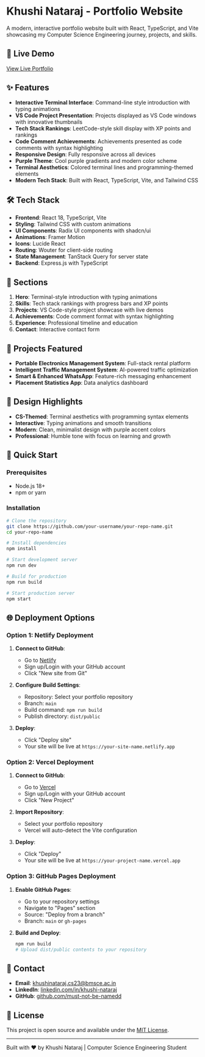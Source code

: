 # Khushi Nataraj - Portfolio Website

A modern, interactive portfolio website built with React, TypeScript, and Vite showcasing my Computer Science Engineering journey, projects, and skills.

## 🚀 Live Demo
[View Live Portfolio](https://your-github-username.github.io/repository-name)

## ✨ Features

- **Interactive Terminal Interface**: Command-line style introduction with typing animations
- **VS Code Project Presentation**: Projects displayed as VS Code windows with innovative thumbnails
- **Tech Stack Rankings**: LeetCode-style skill display with XP points and rankings
- **Code Comment Achievements**: Achievements presented as code comments with syntax highlighting
- **Responsive Design**: Fully responsive across all devices
- **Purple Theme**: Cool purple gradients and modern color scheme
- **Terminal Aesthetics**: Colored terminal lines and programming-themed elements
- **Modern Tech Stack**: Built with React, TypeScript, Vite, and Tailwind CSS

## 🛠️ Tech Stack

- **Frontend**: React 18, TypeScript, Vite
- **Styling**: Tailwind CSS with custom animations
- **UI Components**: Radix UI components with shadcn/ui
- **Animations**: Framer Motion
- **Icons**: Lucide React
- **Routing**: Wouter for client-side routing
- **State Management**: TanStack Query for server state
- **Backend**: Express.js with TypeScript

## 📱 Sections

1. **Hero**: Terminal-style introduction with typing animations
2. **Skills**: Tech stack rankings with progress bars and XP points
3. **Projects**: VS Code-style project showcase with live demos
4. **Achievements**: Code comment format with syntax highlighting
5. **Experience**: Professional timeline and education
6. **Contact**: Interactive contact form

## 🎯 Projects Featured

- **Portable Electronics Management System**: Full-stack rental platform
- **Intelligent Traffic Management System**: AI-powered traffic optimization
- **Smart & Enhanced WhatsApp**: Feature-rich messaging enhancement
- **Placement Statistics App**: Data analytics dashboard

## 🎨 Design Highlights

- **CS-Themed**: Terminal aesthetics with programming syntax elements
- **Interactive**: Typing animations and smooth transitions
- **Modern**: Clean, minimalist design with purple accent colors
- **Professional**: Humble tone with focus on learning and growth

## 🚀 Quick Start

### Prerequisites
- Node.js 18+ 
- npm or yarn

### Installation
```bash
# Clone the repository
git clone https://github.com/your-username/your-repo-name.git
cd your-repo-name

# Install dependencies
npm install

# Start development server
npm run dev

# Build for production
npm run build

# Start production server
npm start
```

## 🌐 Deployment Options

### Option 1: Netlify Deployment

1. **Connect to GitHub**:
   - Go to [Netlify](https://netlify.com)
   - Sign up/Login with your GitHub account
   - Click "New site from Git"

2. **Configure Build Settings**:
   - Repository: Select your portfolio repository
   - Branch: `main`
   - Build command: `npm run build`
   - Publish directory: `dist/public`

3. **Deploy**:
   - Click "Deploy site"
   - Your site will be live at `https://your-site-name.netlify.app`

### Option 2: Vercel Deployment

1. **Connect to GitHub**:
   - Go to [Vercel](https://vercel.com)
   - Sign up/Login with your GitHub account
   - Click "New Project"

2. **Import Repository**:
   - Select your portfolio repository
   - Vercel will auto-detect the Vite configuration

3. **Deploy**:
   - Click "Deploy"
   - Your site will be live at `https://your-project-name.vercel.app`

### Option 3: GitHub Pages Deployment

1. **Enable GitHub Pages**:
   - Go to your repository settings
   - Navigate to "Pages" section
   - Source: "Deploy from a branch"
   - Branch: `main` or `gh-pages`

2. **Build and Deploy**:
   ```bash
   npm run build
   # Upload dist/public contents to your repository
   ```

## 📧 Contact

- **Email**: khushinataraj.cs23@bmsce.ac.in
- **LinkedIn**: [linkedin.com/in/khushi-nataraj](https://linkedin.com/in/khushi-nataraj)
- **GitHub**: [github.com/must-not-be-namedd](https://github.com/must-not-be-namedd)

## 📄 License

This project is open source and available under the [MIT License](LICENSE).

---

Built with ❤️ by Khushi Nataraj | Computer Science Engineering Student